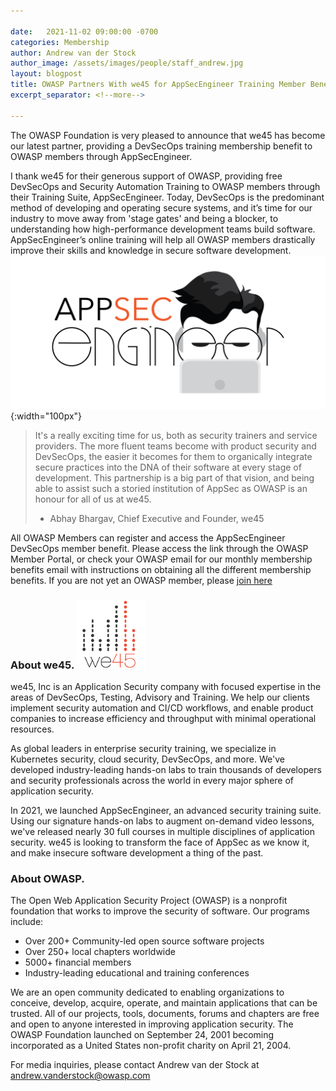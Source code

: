 ```yaml
---

date:   2021-11-02 09:00:00 -0700
categories: Membership
author: Andrew van der Stock
author_image: /assets/images/people/staff_andrew.jpg
layout: blogpost
title: OWASP Partners With we45 for AppSecEngineer Training Member Benefit
excerpt_separator: <!--more-->

---
```


The OWASP Foundation is very pleased to announce that we45 has become our latest partner, providing a DevSecOps training membership benefit to OWASP members through AppSecEngineer.

I thank we45 for their generous support of OWASP, providing free DevSecOps and Security Automation Training to OWASP members through their Training Suite, AppSecEngineer. Today, DevSecOps is the predominant method of developing and operating secure systems, and it’s time for our industry to move away from 'stage gates' and being a blocker, to understanding how high-performance development teams build software. AppSecEngineer’s online training will help all OWASP members drastically improve their skills and knowledge in secure software development.
![AppSecEngineer Logo](/assets/images/content/appsec_engineer.png){:width="100px"}

<!--more-->
> It's a really exciting time for us, both as security trainers and service providers. The more fluent teams become with product security and DevSecOps, the easier it becomes for them to organically integrate secure practices into the DNA of their software at every stage of development. This partnership is a big part of that vision, and being able to assist such a storied institution of AppSec as OWASP is an honour for all of us at we45.
> - Abhay Bhargav, Chief Executive and Founder, we45


All OWASP Members can register and access the AppSecEngineer DevSecOps member benefit. Please access the link through the OWASP Member Portal, or check your OWASP email for our monthly membership benefits email with instructions on obtaining all the different membership benefits. If you are not yet an OWASP member, please [join here](https://owasp.org/membership/)

### About we45. ![we45 logo](/assets/images/content/we45-logo.png)
we45, Inc is an Application Security company with focused expertise in the areas of DevSecOps, Testing, Advisory and Training. We help our clients implement security automation and CI/CD workflows, and enable product companies to increase efficiency and throughput with minimal operational resources.

As global leaders in enterprise security training, we specialize in Kubernetes security, cloud security, DevSecOps, and more. We've developed industry-leading hands-on labs to train thousands of developers and security professionals across the world in every major sphere of application security.

In 2021, we launched AppSecEngineer, an advanced security training suite. Using our signature hands-on labs to augment on-demand video lessons, we've released nearly 30 full courses in multiple disciplines of application security. we45 is looking to transform the face of AppSec as we know it, and make insecure software development a thing of the past.

### About OWASP. 
The Open Web Application Security Project (OWASP) is a nonprofit foundation that works to improve the security of software. Our programs include:

- Over 200+ Community-led open source software projects
- Over 250+ local chapters worldwide
- 5000+ financial members
- Industry-leading educational and training conferences

We are an open community dedicated to enabling organizations to conceive, develop, acquire, operate, and maintain applications that can be trusted. All of our projects, tools, documents, forums and chapters are free and open to anyone interested in improving application security. The OWASP Foundation launched on September 24, 2001 becoming incorporated as a United States non-profit charity on April 21, 2004.


For media inquiries, please contact Andrew van der Stock at andrew.vanderstock@owasp.com 